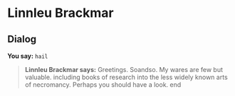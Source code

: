 # Linnleu Brackmar
## Dialog

**You say:** `hail`



>**Linnleu Brackmar says:** Greetings. Soandso.  My wares are few but valuable. including books of research into the less widely known arts of necromancy.  Perhaps you should have a look.
end





